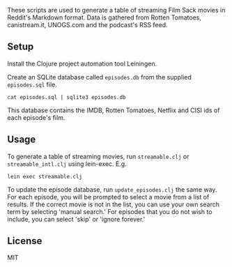 These scripts are used to generate a table of streaming Film Sack movies in
Reddit's Markdown format. Data is gathered from Rotten Tomatoes, canistream.it,
UNOGS.com and the podcast's RSS feed.

## Setup

Install the Clojure project automation tool Leiningen.

Create an SQLite database called `episodes.db` from the supplied `episodes.sql`
file.

    cat episodes.sql | sqlite3 episodes.db

This database contains the IMDB, Rotten Tomatoes, Netflix and CISI ids of each
episode's film.

## Usage

To generate a table of streaming movies, run `streamable.clj` or
`streamable_intl.clj` using lein-exec. E.g.

    lein exec streamable.clj

To update the episode database, run `update_episodes.clj` the same way. For
each episode, you will be prompted to select a movie from a list of results. If
the correct movie is not in the list, you can use your own search term by
selecting 'manual search.' For episodes that you do not wish to include, you
can select 'skip' or 'ignore forever.'

## License

MIT

